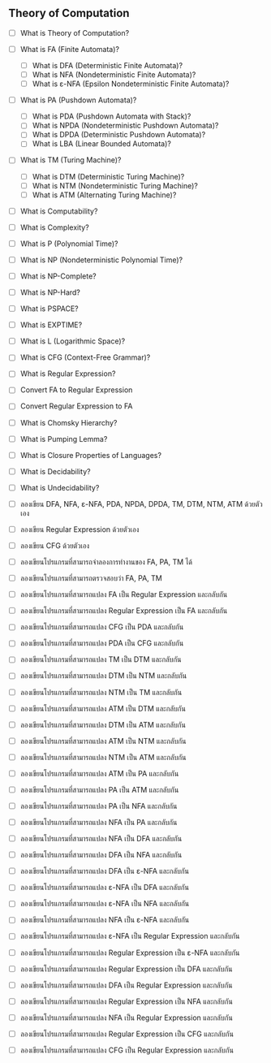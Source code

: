 ## Theory of Computation

- [ ] What is Theory of Computation?
- [ ] What is FA (Finite Automata)?
  - [ ] What is DFA (Deterministic Finite Automata)?
  - [ ] What is NFA (Nondeterministic Finite Automata)?
  - [ ] What is ε-NFA (Epsilon Nondeterministic Finite Automata)?
- [ ] What is PA (Pushdown Automata)?
  - [ ] What is PDA (Pushdown Automata with Stack)?
  - [ ] What is NPDA (Nondeterministic Pushdown Automata)?
  - [ ] What is DPDA (Deterministic Pushdown Automata)?
  - [ ] What is LBA (Linear Bounded Automata)?
- [ ] What is TM (Turing Machine)?
  - [ ] What is DTM (Deterministic Turing Machine)?
  - [ ] What is NTM (Nondeterministic Turing Machine)?
  - [ ] What is ATM (Alternating Turing Machine)?
- [ ] What is Computability?
- [ ] What is Complexity?
- [ ] What is P (Polynomial Time)?
- [ ] What is NP (Nondeterministic Polynomial Time)?
- [ ] What is NP-Complete?
- [ ] What is NP-Hard?
- [ ] What is PSPACE?
- [ ] What is EXPTIME?
- [ ] What is L (Logarithmic Space)?
- [ ] What is CFG (Context-Free Grammar)?
- [ ] What is Regular Expression?
- [ ] Convert FA to Regular Expression
- [ ] Convert Regular Expression to FA
- [ ] What is Chomsky Hierarchy?
- [ ] What is Pumping Lemma?
- [ ] What is Closure Properties of Languages?
- [ ] What is Decidability?
- [ ] What is Undecidability?

- [ ] ลองเขียน DFA, NFA, ε-NFA, PDA, NPDA, DPDA, TM, DTM, NTM, ATM ด้วยตัวเอง
- [ ] ลองเขียน Regular Expression ด้วยตัวเอง
- [ ] ลองเขียน CFG ด้วยตัวเอง

- [ ] ลองเขียนโปรแกรมที่สามารถจำลองการทำงานของ FA, PA, TM ได้
- [ ] ลองเขียนโปรแกรมที่สามารถตรวจสอบว่า FA, PA, TM
- [ ] ลองเขียนโปรแกรมที่สามารถแปลง FA เป็น Regular Expression และกลับกัน
- [ ] ลองเขียนโปรแกรมที่สามารถแปลง Regular Expression เป็น FA และกลับกัน
- [ ] ลองเขียนโปรแกรมที่สามารถแปลง CFG เป็น PDA และกลับกัน
- [ ] ลองเขียนโปรแกรมที่สามารถแปลง PDA เป็น CFG และกลับกัน
- [ ] ลองเขียนโปรแกรมที่สามารถแปลง TM เป็น DTM และกลับกัน
- [ ] ลองเขียนโปรแกรมที่สามารถแปลง DTM เป็น NTM และกลับกัน
- [ ] ลองเขียนโปรแกรมที่สามารถแปลง NTM เป็น TM และกลับกัน
- [ ] ลองเขียนโปรแกรมที่สามารถแปลง ATM เป็น DTM และกลับกัน
- [ ] ลองเขียนโปรแกรมที่สามารถแปลง DTM เป็น ATM และกลับกัน
- [ ] ลองเขียนโปรแกรมที่สามารถแปลง ATM เป็น NTM และกลับกัน
- [ ] ลองเขียนโปรแกรมที่สามารถแปลง NTM เป็น ATM และกลับกัน
- [ ] ลองเขียนโปรแกรมที่สามารถแปลง ATM เป็น PA และกลับกัน
- [ ] ลองเขียนโปรแกรมที่สามารถแปลง PA เป็น ATM และกลับกัน
- [ ] ลองเขียนโปรแกรมที่สามารถแปลง PA เป็น NFA และกลับกัน
- [ ] ลองเขียนโปรแกรมที่สามารถแปลง NFA เป็น PA และกลับกัน
- [ ] ลองเขียนโปรแกรมที่สามารถแปลง NFA เป็น DFA และกลับกัน
- [ ] ลองเขียนโปรแกรมที่สามารถแปลง DFA เป็น NFA และกลับกัน
- [ ] ลองเขียนโปรแกรมที่สามารถแปลง DFA เป็น ε-NFA และกลับกัน
- [ ] ลองเขียนโปรแกรมที่สามารถแปลง ε-NFA เป็น DFA และกลับกัน
- [ ] ลองเขียนโปรแกรมที่สามารถแปลง ε-NFA เป็น NFA และกลับกัน
- [ ] ลองเขียนโปรแกรมที่สามารถแปลง NFA เป็น ε-NFA และกลับกัน
- [ ] ลองเขียนโปรแกรมที่สามารถแปลง ε-NFA เป็น Regular Expression และกลับกัน
- [ ] ลองเขียนโปรแกรมที่สามารถแปลง Regular Expression เป็น ε-NFA และกลับกัน
- [ ] ลองเขียนโปรแกรมที่สามารถแปลง Regular Expression เป็น DFA และกลับกัน
- [ ] ลองเขียนโปรแกรมที่สามารถแปลง DFA เป็น Regular Expression และกลับกัน
- [ ] ลองเขียนโปรแกรมที่สามารถแปลง Regular Expression เป็น NFA และกลับกัน
- [ ] ลองเขียนโปรแกรมที่สามารถแปลง NFA เป็น Regular Expression และกลับกัน
- [ ] ลองเขียนโปรแกรมที่สามารถแปลง Regular Expression เป็น CFG และกลับกัน
- [ ] ลองเขียนโปรแกรมที่สามารถแปลง CFG เป็น Regular Expression และกลับกัน

